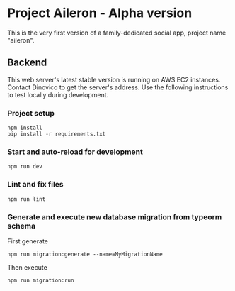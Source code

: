 # Project Aileron - Alpha version

This is the very first version of a family-dedicated social app, project name "aileron".

## Backend

This web server's latest stable version is running on AWS EC2 instances. Contact Dinovico to get the server's address.
Use the following instructions to test locally during development.

### Project setup

```
npm install
pip install -r requirements.txt
```

### Start and auto-reload for development

```
npm run dev
```


### Lint and fix files

```
npm run lint
```

### Generate and execute new database migration from typeorm schema

First generate

```
npm run migration:generate --name=MyMigrationName
```

Then execute

```
npm run migration:run
```
